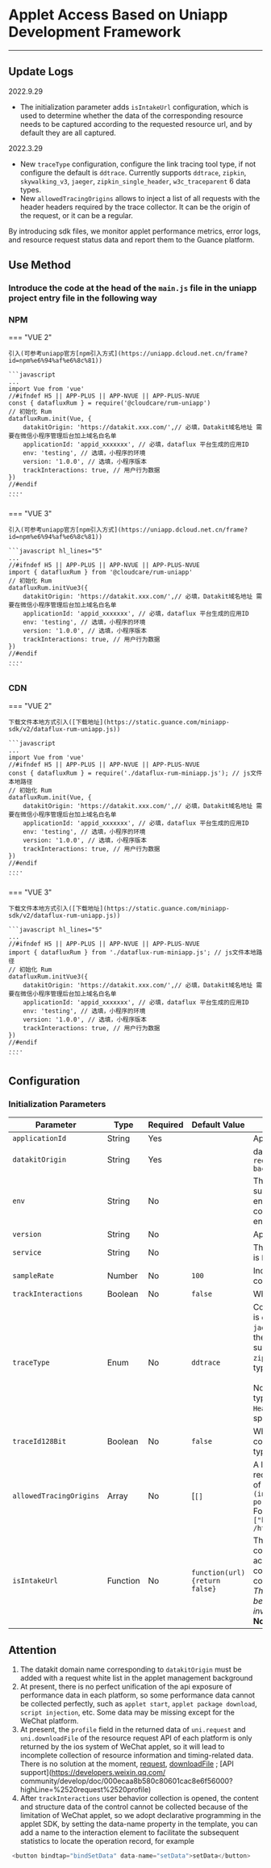 # Applet Access Based on Uniapp Development Framework
---

## Update Logs
2022.9.29

- The initialization parameter adds `isIntakeUrl` configuration, which is used to determine whether the data of the corresponding resource needs to be captured according to the requested resource url, and by default they are all captured. 

2022.3.29

-   New `traceType` configuration, configure the link tracing tool type, if not configure the default is `ddtrace`. Currently supports `ddtrace`, `zipkin`, `skywalking_v3`, `jaeger`, `zipkin_single_header`, `w3c_traceparent` 6 data types.
-   New `allowedTracingOrigins` allows to inject a list of all requests with the header headers required by the trace collector. It can be the origin of the request, or it can be a regular.

By introducing sdk files, we monitor applet performance metrics, error logs, and resource request status data and report them to the Guance platform.

## Use Method

### Introduce the code at the head of the `main.js` file in the uniapp project entry file in the following way

### NPM

=== "VUE 2" 

	引入(可参考uniapp官方[npm引入方式](https://uniapp.dcloud.net.cn/frame?id=npm%e6%94%af%e6%8c%81))
	
	```javascript
	...
	import Vue from 'vue'
	//#ifndef H5 || APP-PLUS || APP-NVUE || APP-PLUS-NVUE
	const { datafluxRum } = require('@cloudcare/rum-uniapp')
	// 初始化 Rum
	datafluxRum.init(Vue, {
		datakitOrigin: 'https://datakit.xxx.com/',// 必填，Datakit域名地址 需要在微信小程序管理后台加上域名白名单
		applicationId: 'appid_xxxxxxx', // 必填，dataflux 平台生成的应用ID
		env: 'testing', // 选填，小程序的环境
		version: '1.0.0', // 选填，小程序版本
		trackInteractions: true, // 用户行为数据
	})
	//#endif
	....
	```
=== "VUE 3" 

	引入(可参考uniapp官方[npm引入方式](https://uniapp.dcloud.net.cn/frame?id=npm%e6%94%af%e6%8c%81))
	
	```javascript hl_lines="5"
	...
	//#ifndef H5 || APP-PLUS || APP-NVUE || APP-PLUS-NVUE
	import { datafluxRum } from '@cloudcare/rum-uniapp'
	// 初始化 Rum
	datafluxRum.initVue3({
		datakitOrigin: 'https://datakit.xxx.com/',// 必填，Datakit域名地址 需要在微信小程序管理后台加上域名白名单
		applicationId: 'appid_xxxxxxx', // 必填，dataflux 平台生成的应用ID
		env: 'testing', // 选填，小程序的环境
		version: '1.0.0', // 选填，小程序版本
		trackInteractions: true, // 用户行为数据
	})
	//#endif
	....
	```
### CDN

=== "VUE 2" 

	下载文件本地方式引入([下载地址](https://static.guance.com/miniapp-sdk/v2/dataflux-rum-uniapp.js))
	
	```javascript
	...
	import Vue from 'vue'
	//#ifndef H5 || APP-PLUS || APP-NVUE || APP-PLUS-NVUE
	const { datafluxRum } = require('./dataflux-rum-miniapp.js'); // js文件本地路径
	// 初始化 Rum
	datafluxRum.init(Vue, {
		datakitOrigin: 'https://datakit.xxx.com/',// 必填，Datakit域名地址 需要在微信小程序管理后台加上域名白名单
		applicationId: 'appid_xxxxxxx', // 必填，dataflux 平台生成的应用ID
		env: 'testing', // 选填，小程序的环境
		version: '1.0.0', // 选填，小程序版本
		trackInteractions: true, // 用户行为数据
	})
	//#endif
	....
	```
=== "VUE 3" 

	下载文件本地方式引入([下载地址](https://static.guance.com/miniapp-sdk/v2/dataflux-rum-uniapp.js))
	
	```javascript hl_lines="5"
	...
	//#ifndef H5 || APP-PLUS || APP-NVUE || APP-PLUS-NVUE
	import { datafluxRum } from './dataflux-rum-miniapp.js'; // js文件本地路径
	// 初始化 Rum
	datafluxRum.initVue3({
		datakitOrigin: 'https://datakit.xxx.com/',// 必填，Datakit域名地址 需要在微信小程序管理后台加上域名白名单
		applicationId: 'appid_xxxxxxx', // 必填，dataflux 平台生成的应用ID
		env: 'testing', // 选填，小程序的环境
		version: '1.0.0', // 选填，小程序版本
		trackInteractions: true, // 用户行为数据
	})
	//#endif
	....
	```

## Configuration

### Initialization Parameters

| Parameter                      | Type     | Required | Default Value                  | Description                                                  |
| ------------------------------- | ------- | -------- | --------- | --------------------------------------------------------------------------------------------------------------------------------------------------------------------------------------------------------------------------------------------------------------------------------------------------------------------------------------------------------------------------------------------------------------------------------------------------------------------------- |
| `applicationId`                 | String  | Yes     |           | Application ID created from Guance                                                                                                                                                                                                                                                                                                                                                                                                    |
| `datakitOrigin`                 | String  | Yes     |           | datakit data reporting Origin;`Note: need to add request whitelist in the applet management backend`                                                                                                                                                                                                                                                                                                  |
| `env`                           | String  | No      |           | The current environment of the applet application, such as prod: online environment; gray: grayscale environment; pre: pre-release environment common: daily environment; local: local environment.                                                                                                                                                             |
| `version`                       | String  | No     |           | Applet App version number                                                                                                                                                                                                                                                                                                                                                                                                                                |
| `service` | String | No | | The service name of the current application, default is `browser`, custom configuration is supported. |
| `sampleRate`                    | Number  | No     | `100`     | Indicator data collection percentage: `100` means fully collected, `0` means not collected                                                                                                                                                                                                                                                                                                                                    |
| `trackInteractions`             | Boolean | No     | `false`   | Whether to open user behavior collection                                                                                                                                                                                                                                                                                                                                                                                                                |
| `traceType`                 | Enum    | No     | `ddtrace` | Configure the link tracing tool type, if not the default is `ddtrace`. Currently, `ddtrace`, `zipkin`, `skywalking_v3`, `jaeger`, `zipkin_single_header`, `w3c_traceparent` are the 6 data types supported. Note: `opentelemetry` supports `zipkin_single_header`,`w3c_traceparent`,`zipkin`,`jaeger` types.<br><br>Note: Configuring the traceType of the appropriate type requires setting a different ` Access-Control-All-Headers ` for the corresponding API service to see specifically [how APM associates with RUM](../../application-performance-monitoring/collection/connect-web-app.md) |
| `traceId128Bit`              | Boolean | No     | `false`   | Whether to generate ` traceID ` in 128 bytes, corresponding to ` traceType `, currently supported types ` zipkin `, ` jaeger `                                                                                                                                                                                                                                                        |
| `allowedTracingOrigins`       | Array   | No     | [`[]`     | A list of all requests allowed to inject header headers required by the ` ddtrace ` collector. It can be the origin of the request, or it can be regular, origin: ` Protocol (including://), domain name (or IP address) [and port number] `<br>For example:<br>`["https://api.example.com", /https:\\/\\/.*\\.my-api-domain\\.com/]` |
| `isIntakeUrl`                                     | Function | No     | `function(url) {return false}`     | The user-defined method judges whether the corresponding resource data needs to be collected according to the requested resource url, and collects it by default. Returns: ` false ` means to collect, ` true ` means not to collect<br>*The result returned by this parameter method must be of Boolean type, otherwise it is considered an invalid parameter*<br>**Note: Version requirements are 2.1. 13 and above** |

## Attention

1. The datakit domain name corresponding to ` datakitOrigin ` must be added with a request white list in the applet management background
3. At present, there is no perfect unification of the api exposure of performance data in each platform, so some performance data cannot be collected perfectly, such as `applet start`, `applet package download`, `script injection`, etc. Some data may be missing except for the WeChat platform.
4. At present, the `profile` field in the returned data of `uni.request` and `uni.downloadFile` of the resource request API of each platform is only returned by the ios system of WeChat applet, so it will lead to incomplete collection of resource information and timing-related data. There is no solution at the moment, [request](https://developers.weixin.qq.com/miniprogram/dev/api/network/request/wx.request.html), [downloadFile](https://developers.weixin.qq.com/miniprogram/dev/api/network/download/wx.downloadFile.html) ; [API support](https://developers.weixin.qq.com/ community/develop/doc/000ecaa8b580c80601cac8e6f56000?highLine=%2520request%2520profile)
6. After `trackInteractions` user behavior collection is opened, the content and structure data of the control cannot be collected because of the limitation of WeChat applet, so we adopt declarative programming in the applet SDK, by setting the data-name property in the template, you can add a name to the interaction element to facilitate the subsequent statistics to locate the operation record, for example

```javascript
 <button bindtap="bindSetData" data-name="setData">setData</button>
```

